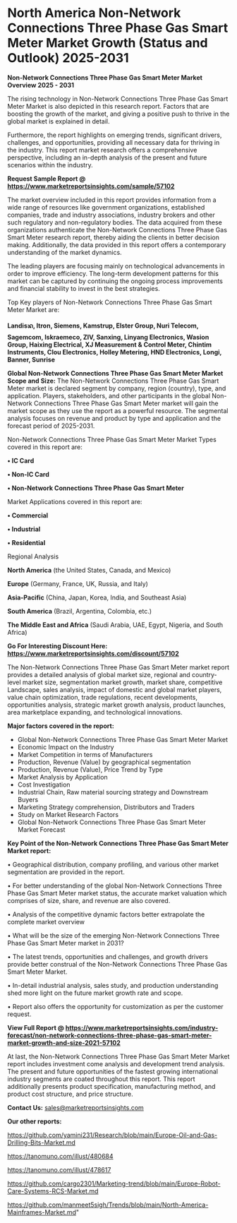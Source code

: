 # North America Non-Network Connections Three Phase Gas Smart Meter Market Growth (Status and Outlook) 2025-2031

<Strong> Non-Network Connections Three Phase Gas Smart Meter Market Overview 2025 - 2031</strong>

The rising technology in Non-Network Connections Three Phase Gas Smart Meter Market is also depicted in this research report. Factors that are boosting the growth of the market, and giving a positive push to thrive in the global market is explained in detail.

Furthermore, the report highlights on emerging trends, significant drivers, challenges, and opportunities, providing all necessary data for thriving in the industry. This report market research offers a comprehensive perspective, including an in-depth analysis of the present and future scenarios within the industry.

<strong>Request Sample Report @ <a href=https://www.marketreportsinsights.com/sample/57102>https://www.marketreportsinsights.com/sample/57102</a></strong>

The market overview included in this report provides information from a wide range of resources like government organizations, established companies, trade and industry associations, industry brokers and other such regulatory and non-regulatory bodies. The data acquired from these organizations authenticate the Non-Network Connections Three Phase Gas Smart Meter research report, thereby aiding the clients in better decision making. Additionally, the data provided in this report offers a contemporary understanding of the market dynamics.

The leading players are focusing mainly on technological advancements in order to improve efficiency. The long-term development patterns for this market can be captured by continuing the ongoing process improvements and financial stability to invest in the best strategies.

Top Key players of Non-Network Connections Three Phase Gas Smart Meter Market are:

<strong>Landisᬪ, Itron, Siemens, Kamstrup, Elster Group, Nuri Telecom, Sagemcom, Iskraemeco, ZIV, Sanxing, Linyang Electronics, Wasion Group, Haixing Electrical, XJ Measurement & Control Meter, Chintim Instruments, Clou Electronics, Holley Metering, HND Electronics, Longi, Banner, Sunrise</strong>

<strong><b>Global Non-Network Connections Three Phase Gas Smart Meter Market Scope and Size:</b></strong>
The Non-Network Connections Three Phase Gas Smart Meter market is declared segment by company, region (country), type, and application. Players, stakeholders, and other participants in the global Non-Network Connections Three Phase Gas Smart Meter market will gain the market scope as they use the report as a powerful resource. The segmental analysis focuses on revenue and product by type and application and the forecast period of 2025-2031.

Non-Network Connections Three Phase Gas Smart Meter Market Types covered in this report are:

<strong>• IC Card

• Non-IC Card

• Non-Network Connections Three Phase Gas Smart Meter</strong>

Market Applications covered in this report are:

<strong>• Commercial

• Industrial

• Residential</strong> 

Regional Analysis

<strong>North America</strong> (the United States, Canada, and Mexico)

<strong>Europe</strong> (Germany, France, UK, Russia, and Italy)

<strong>Asia-Pacific</strong> (China, Japan, Korea, India, and Southeast Asia)

<strong>South America</strong> (Brazil, Argentina, Colombia, etc.)

<strong>The Middle East and Africa</strong> (Saudi Arabia, UAE, Egypt, Nigeria, and South Africa)

<strong>Go For Interesting Discount Here: <a href=https://www.marketreportsinsights.com/discount/57102>https://www.marketreportsinsights.com/discount/57102</a></strong>

The Non-Network Connections Three Phase Gas Smart Meter market report provides a detailed analysis of global market size, regional and country-level market size, segmentation market growth, market share, competitive Landscape, sales analysis, impact of domestic and global market players, value chain optimization, trade regulations, recent developments, opportunities analysis, strategic market growth analysis, product launches, area marketplace expanding, and technological innovations.

<strong><b>Major factors covered in the report:</b></strong>
<ul>
  <li>Global Non-Network Connections Three Phase Gas Smart Meter Market </li>
  <li>Economic Impact on the Industry</li>
  <li>Market Competition in terms of Manufacturers</li>
  <li>Production, Revenue (Value) by geographical segmentation</li>
  <li>Production, Revenue (Value), Price Trend by Type</li>
  <li>Market Analysis by Application</li>
  <li>Cost Investigation</li>
  <li>Industrial Chain, Raw material sourcing strategy and Downstream Buyers</li>
  <li>Marketing Strategy comprehension, Distributors and Traders</li>
  <li>Study on Market Research Factors</li>
  <li>Global Non-Network Connections Three Phase Gas Smart Meter Market Forecast</li>
</ul>

<strong><b>Key Point of the Non-Network Connections Three Phase Gas Smart Meter Market report:</b></strong>

• Geographical distribution, company profiling, and various other market segmentation are provided in the report.

• For better understanding of the global Non-Network Connections Three Phase Gas Smart Meter market status, the accurate market valuation which comprises of size, share, and revenue are also covered.

• Analysis of the competitive dynamic factors better extrapolate the complete market overview

• What will be the size of the emerging Non-Network Connections Three Phase Gas Smart Meter market in 2031?

• The latest trends, opportunities and challenges, and growth drivers provide better construal of the Non-Network Connections Three Phase Gas Smart Meter Market.

• In-detail industrial analysis, sales study, and production understanding shed more light on the future market growth rate and scope.

• Report also offers the opportunity for customization as per the customer request.

<strong><b>View Full Report @ <a href=https://www.marketreportsinsights.com/industry-forecast/non-network-connections-three-phase-gas-smart-meter-market-growth-and-size-2021-57102>https://www.marketreportsinsights.com/industry-forecast/non-network-connections-three-phase-gas-smart-meter-market-growth-and-size-2021-57102</a></b></strong>


At last, the Non-Network Connections Three Phase Gas Smart Meter Market report includes investment come analysis and development trend analysis. The present and future opportunities of the fastest growing international industry segments are coated throughout this report. This report additionally presents product specification, manufacturing method, and product cost structure, and price structure.

<strong>Contact Us:</strong>
sales@marketreportsinsights.com

<strong>Our other reports:</strong>

<a href=https://github.com/yamini231/Research/blob/main/Europe-Oil-and-Gas-Drilling-Bits-Market.md>https://github.com/yamini231/Research/blob/main/Europe-Oil-and-Gas-Drilling-Bits-Market.md</a>

<a href=https://tanomuno.com/illust/480684>https://tanomuno.com/illust/480684</a>

<a href=https://tanomuno.com/illust/478617>https://tanomuno.com/illust/478617</a>

<a href=https://github.com/cargo2301/Marketing-trend/blob/main/Europe-Robot-Care-Systems-RCS-Market.md>https://github.com/cargo2301/Marketing-trend/blob/main/Europe-Robot-Care-Systems-RCS-Market.md</a>

<a href=https://github.com/manmeet5sigh/Trends/blob/main/North-America-Mainframes-Market.md>https://github.com/manmeet5sigh/Trends/blob/main/North-America-Mainframes-Market.md</a>"
